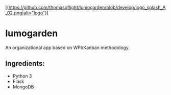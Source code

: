 [(https://github.com/thomasoflight/lumogarden/blob/develop/logo_splash_A_02.png|alt="logo")]


lumogarden
============

An organizational app based on WPI/Kanban methodology. 

Ingredients: 
-----------

- Python 3
- Flask
- MongoDB

